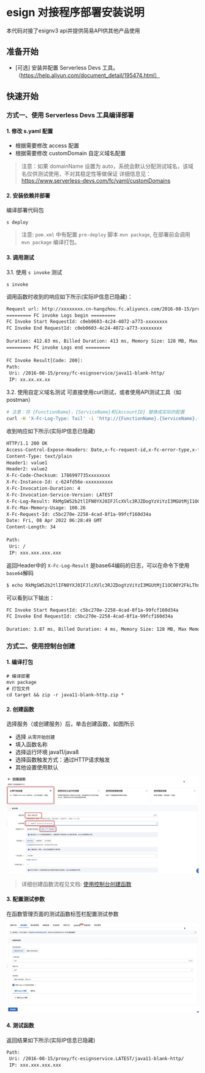 # esign 对接程序部署安装说明

本代码对接了esignv3 api并提供简易API供其他产品使用

## 准备开始

- [可选] 安装并配置 Serverless Devs 工具。（https://help.aliyun.com/document_detail/195474.html）

## 快速开始

### 方式一、使用 Serverless Devs 工具编译部署

#### 1. 修改 s.yaml 配置

- 根据需要修改 access 配置
- 根据需要修改 customDomain 自定义域名配置

> 注意：如果 domainName 设置为 auto，系统会默认分配测试域名，该域名仅供测试使用，不对其稳定性等做保证
> 详细信息见：https://www.serverless-devs.com/fc/yaml/customDomains

#### 2. 安装依赖并部署

编译部署代码包

```shell
s deploy
```

> 注意: `pom.xml` 中有配置 `pre-deploy` 脚本 `mvn package`, 在部署前会调用 `mvn package` 编译打包。

#### 3. 调用测试

3.1. 使用 `s invoke` 测试

```shell
s invoke
```

调用函数时收到的响应如下所示(实际IP信息已隐藏)：

```bash
Request url: http://xxxxxxxx.cn-hangzhou.fc.aliyuncs.com/2016-08-15/proxy/fc-esignservice/java11-blank-http/
========= FC invoke Logs begin =========
FC Invoke Start RequestId: c0eb0603-4c24-4072-a773-xxxxxxxx
FC Invoke End RequestId: c0eb0603-4c24-4072-a773-xxxxxxxx

Duration: 412.83 ms, Billed Duration: 413 ms, Memory Size: 128 MB, Max Memory Used: 100.89 MB
========= FC invoke Logs end =========

FC Invoke Result[Code: 200]:
Path: 
 Uri: /2016-08-15/proxy/fc-esignservice/java11-blank-http/
 IP: xx.xx.xx.xx
```

3.2. 使用自定义域名测试
可直接使用curl测试，或者使用API测试工具（如postman）

```bash
# 注意：将 {FunctionName}，{ServiceName}和{AccountID} 替换成实际的配置
curl -H 'X-Fc-Log-Type: Tail' -i 'http://{FunctionName}.{ServiceName}.{AccountID}.cn-hangzhou.fc.devsapp.net'
```

收到响应如下所示(实际IP信息已隐藏)

```bash
HTTP/1.1 200 OK
Access-Control-Expose-Headers: Date,x-fc-request-id,x-fc-error-type,x-fc-code-checksum,x-fc-invocation-duration,x-fc-max-memory-usage,x-fc-log-result,x-fc-invocation-code-version
Content-Type: text/plain
Header1: value1
Header2: value2
X-Fc-Code-Checksum: 1786997735xxxxxxxx
X-Fc-Instance-Id: c-624fd56e-xxxxxxxxxx
X-Fc-Invocation-Duration: 4
X-Fc-Invocation-Service-Version: LATEST
X-Fc-Log-Result: RkMgSW52b2tlIFN0YXJ0IFJlcXVlc3RJZDogYzViYzI3MGUtMjI1OC00Y2FkLThmMWEtOTlmY2YxNjBkMzRhCkZDIEludm9rZSBFbmQgUmVxdWVzdElkOiBjNWJjMjcwZS0yMjU4LTRjYWQtOGYxYS05OWZjZjE2MGQzNGEKCkR1cmF0aW9uOiAzLjg3IG1zLCBCaWxsZWQgRHVyYXRpb246IDQgbXMsIE1lbW9yeSBTaXplOiAxMjggTUIsIE1heCBNZW1vcnkgVXNlZDogMTAwLjI2IE1C
X-Fc-Max-Memory-Usage: 100.26
X-Fc-Request-Id: c5bc270e-2258-4cad-8f1a-99fcf160d34a
Date: Fri, 08 Apr 2022 06:28:49 GMT
Content-Length: 34

Path: 
 Uri: /
 IP: xxx.xxx.xxx.xxx
```

返回Header中的 `X-Fc-Log-Result` 是base64编码的日志，可以在命令下使用`base64`解码

```bash
$ echo RkMgSW52b2tlIFN0YXJ0IFJlcXVlc3RJZDogYzViYzI3MGUtMjI1OC00Y2FkLThmMWEtOTlmY2YxNjBkMzRhCkZDIEludm9rZSBFbmQgUmVxdWVzdElkOiBjNWJjMjcwZS0yMjU4LTRjYWQtOGYxYS05OWZjZjE2MGQzNGEKCkR1cmF0aW9uOiAzLjg3IG1zLCBCaWxsZWQgRHVyYXRpb246IDQgbXMsIE1lbW9yeSBTaXplOiAxMjggTUIsIE1heCBNZW1vcnkgVXNlZDogMTAwLjI2IE1C | base64 -d
```

可以看到以下输出：

```bash
FC Invoke Start RequestId: c5bc270e-2258-4cad-8f1a-99fcf160d34a
FC Invoke End RequestId: c5bc270e-2258-4cad-8f1a-99fcf160d34a

Duration: 3.87 ms, Billed Duration: 4 ms, Memory Size: 128 MB, Max Memory Used: 100.26 MB
```

### 方式二、使用控制台创建

#### 1. 编译打包

```shell
# 编译部署
mvn package
# 打包文件
cd target && zip -r java11-blank-http.zip *
```

#### 2. 创建函数

选择服务（或创建服务）后，单击创建函数，如图所示

- 选择 `从零开始创建`
- 填入函数名称
- 选择运行环境 java11/java8
- 选择函数触发方式：通过HTTP请求触发
- 其他设置使用默认

![img_1.png](assets/20220408141134.jpg)

> 详细创建函数流程见文档: [使用控制台创建函数](https://help.aliyun.com/document_detail/51783.html)

#### 3. 配置测试参数

在函数管理页面的测试函数标签栏配置测试参数

![img_2.png](assets/20220408143909.jpg)

#### 4. 测试函数

返回结果如下所示(实际IP信息已隐藏)

```bash
Path: 
 Uri: /2016-08-15/proxy/fc-esignservice.LATEST/java11-blank-http/
 IP: xxx.xxx.xxx.xxx
```
